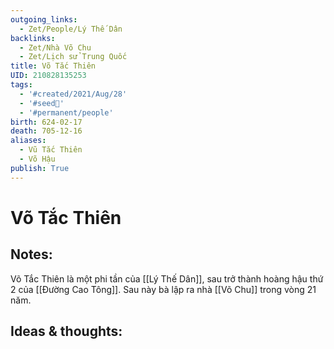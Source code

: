 ```yaml
---
outgoing_links:
  - Zet/People/Lý Thế Dân
backlinks:
  - Zet/Nhà Võ Chu
  - Zet/Lịch sử Trung Quốc
title: Võ Tắc Thiên
UID: 210828135253
tags:
  - '#created/2021/Aug/28'
  - '#seed🥜'
  - '#permanent/people'
birth: 624-02-17
death: 705-12-16
aliases:
  - Vũ Tắc Thiên
  - Võ Hậu
publish: True
---
```

# Võ Tắc Thiên

## Notes:
Võ Tắc Thiên là một phi tần của [[Lý Thế Dân]], sau trở thành hoàng hậu thứ 2 của [[Đường Cao Tông]].
Sau này bà lập ra nhà [[Võ Chu]] trong vòng 21 năm.

## Ideas & thoughts:
